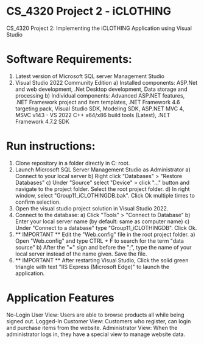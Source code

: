 # CS_4320 Project 2 - iCLOTHING
CS_4320 Project 2: Implementing the iCLOTHING Application using Visual Studio
# Software Requirements:
1) Latest version of Microsoft SQL server Management Studio
2) Visual Studio 2022 Community Edition
    a) Installed components: ASP.Net and web development, .Net Desktop development, Data storage and processing
    b) Individual components: Advanced ASP.NET features, .NET Framework project and item templates,  .NET Framework 4.6 targeting pack, Visual Studio SDK, Modeling SDK, ASP.NET MVC 4, MSVC v143 - VS 2022 C++ x64/x86 build tools (Latest), .NET Framework 4.7.2 SDK
   
# Run instructions:
1) Clone repository in a folder directly in C: root.
2) Launch Microsoft SQL Server Management Studio as Administrator
     a) Connect to your local server
     b) Right click "Databases" > "Restore Databases"
     c) Under "Source" select "Device" > click "..." button and navigate to the project folder. Select the root project folder.
     d) In right window, select "Group11_iCLOTHINGDB.bak". Click Ok multiple times to confirm selection.
3) Open the visual studio project solution in Visual Studio 2022.
4) Connect to the database:
     a) Click "Tools" > "Connect to Database"
     b) Enter your local server name (by default: same as computer name)
     c) Under "Connect to a database" type "Group11_iCLOTHINGDB". Click Ok.
5) ** IMPORTANT ** Edit the "Web.config" file in the root project folder.
     a) Open "Web.config" and type CTRL + F to search for the term "data source"
     b) After the "=" sign and before the ";", type the name of your local server instead of the name given. Save the file.
6) ** IMPORTANT ** After restarting Visual Studio, Click the solid green triangle with text "IIS Express (Microsoft Edge)" to launch the application.

# Application Features
No-Login User View: Users are able to browse products all while being signed out.
Logged-In Customer View: Customers who register, can login and purchase items from the website.
Administrator View: When the administrator logs in, they have a special view to manage website data.
